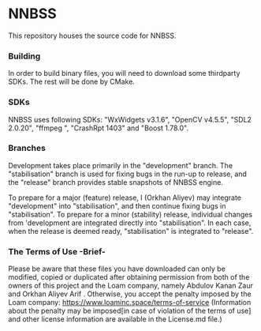 # NNBSS
This repository houses the source code for NNBSS.


### Building
In order to build binary files, you will need to download some thirdparty SDKs. The rest will be done by CMake. 

### SDKs
NNBSS uses following SDKs: "WxWidgets v3.1.6", "OpenCV v4.5.5", "SDL2 2.0.20", "ffmpeg ", "CrashRpt 1403" and "Boost 1.78.0".

### Branches
Development takes place primarily in the "development" branch. 
The "stabilisation" branch is used for fixing bugs in the run-up to release, 
and the "release" branch provides stable snapshots of NNBSS engine.

To prepare for a major (feature) release, I (Orkhan Aliyev) may integrate "development" into "stabilisation", 
and then continue fixing bugs in "stabilisation". 
To prepare for a minor (stability) release, individual changes from 'development are integrated directly into "stabilisation".
In each case, when the release is deemed ready, "stabilisation" is integrated to "release".


### The Terms of Use -Brief-
Please be aware that these files you have downloaded can only be modified, copied or duplicated after
obtaining permission from both of the owners of this project and the Loam company, namely Abdulov Kanan Zaur and Orkhan Aliyev Arif .
Otherwise, you accept the penalty imposed by the Loam company: https://www.loaminc.space/terms-of-service
(Information about the penalty may be imposed[in case of violation of the terms of use] and other license information are available in the License.md file.)